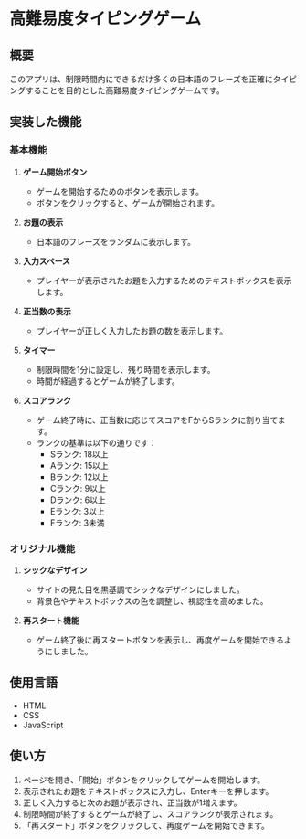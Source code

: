 # 高難易度タイピングゲーム

## 概要
このアプリは、制限時間内にできるだけ多くの日本語のフレーズを正確にタイピングすることを目的とした高難易度タイピングゲームです。

## 実装した機能

### 基本機能
1. **ゲーム開始ボタン**
   - ゲームを開始するためのボタンを表示します。
   - ボタンをクリックすると、ゲームが開始されます。

2. **お題の表示**
   - 日本語のフレーズをランダムに表示します。

3. **入力スペース**
   - プレイヤーが表示されたお題を入力するためのテキストボックスを表示します。

4. **正当数の表示**
   - プレイヤーが正しく入力したお題の数を表示します。

5. **タイマー**
   - 制限時間を1分に設定し、残り時間を表示します。
   - 時間が経過するとゲームが終了します。

6. **スコアランク**
   - ゲーム終了時に、正当数に応じてスコアをFからSランクに割り当てます。
   - ランクの基準は以下の通りです：
     - Sランク: 18以上
     - Aランク: 15以上
     - Bランク: 12以上
     - Cランク: 9以上
     - Dランク: 6以上
     - Eランク: 3以上
     - Fランク: 3未満

### オリジナル機能
1. **シックなデザイン**
   - サイトの見た目を黒基調でシックなデザインにしました。
   - 背景色やテキストボックスの色を調整し、視認性を高めました。

2. **再スタート機能**
   - ゲーム終了後に再スタートボタンを表示し、再度ゲームを開始できるようにしました。

## 使用言語
- HTML
- CSS
- JavaScript

## 使い方
1. ページを開き、「開始」ボタンをクリックしてゲームを開始します。
2. 表示されたお題をテキストボックスに入力し、Enterキーを押します。
3. 正しく入力すると次のお題が表示され、正当数が1増えます。
4. 制限時間が終了するとゲームが終了し、スコアランクが表示されます。
5. 「再スタート」ボタンをクリックして、再度ゲームを開始できます。